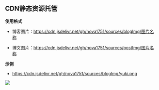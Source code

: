 ## CDN静态资源托管

**使用格式**
- 博客图片：https://cdn.jsdelivr.net/gh/nova1751/sources/blogImg/图片名称

- 博文图片：https://cdn.jsdelivr.net/gh/nova1751/sources/postImg/图片名称

**示例**
- https://cdn.jsdelivr.net/gh/nova1751/sources/blogImg/yuki.png

![](https://cdn.jsdelivr.net/gh/nova1751/sources/blogImg/refrain.png)